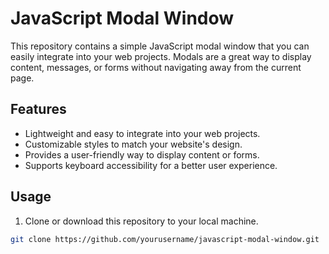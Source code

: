 # JavaScript Modal Window


This repository contains a simple JavaScript modal window that you can easily integrate into your web projects. Modals are a great way to display content, messages, or forms without navigating away from the current page.

## Features

- Lightweight and easy to integrate into your web projects.
- Customizable styles to match your website's design.
- Provides a user-friendly way to display content or forms.
- Supports keyboard accessibility for a better user experience.

## Usage

1. Clone or download this repository to your local machine.

```bash
git clone https://github.com/yourusername/javascript-modal-window.git
